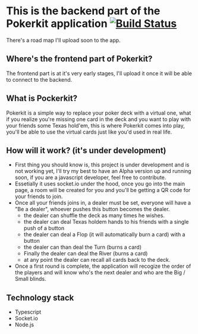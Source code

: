 # This is the backend part of the Pokerkit application [![Build Status](https://travis-ci.org/eliraz-refael/pokerkit-backend.svg?branch=master)](https://travis-ci.org/eliraz-refael/pokerkit-backend)
There's a road map I'll upload soon to the app.

## Where's the frontend part of Pokerkit?
The frontend part is at it's very early stages, I'll upload it once it will be able to connect to the backend.

## What is Pockerkit?
Pokerkit is a simple way to replace your poker deck with a virtual one, what if you realize you're missing one card in the deck and you want to play with your friends some Texas hold'em, this is where Pokerkit comes into play, you'll be able to use the virtual cards just like you'd used in real life.

## How will it work? (it's under development)
- First thing you should know is, this project is under development and is not working yet, I'll try my best to have an Alpha version up and running soon, if you are a javascript developer, feel free to contribute.
- Essetially it uses socket.io under the hood, once you go into the main page, a room will be created for you and you'll be getting a QR code for your friends to join.
- Once all your friends joins in, a dealer must be set, everyone will have a "Be a dealer", whoever pushes this button becomes the dealer.
	- the dealer can shuffle the deck as many times he wishes.
	- the dealer can deal Texas holdem hands to his friends with a single push of a button
	- the dealer can deal a Flop (it will automatically burn a card) with a button
	- the dealer can than deal the Turn (burns a card)
	- Finally the dealer can deal the River (burns a card)
	- at any point the dealer can recall all cards back to the deck.
- Once a first round is complete, the application will recogize the order of the players and will know who's the next dealer and who are the Big / Small blinds.
 
 ## Technology stack
  - Typescript
  - Socket.io
  - Node.js